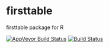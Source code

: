 
<!-- README.md is generated from README.Rmd. Please edit that file -->
firsttable
==========

firsttable package for R

[![AppVeyor Build Status](https://ci.appveyor.com/api/projects/status/github/NikNakk/firsttable?branch=master&svg=true)](https://ci.appveyor.com/project/NikNakk/firsttable) [![Build Status](https://travis-ci.org/NikNakk/firsttable.svg?branch=master)](https://travis-ci.org/NikNakk/firsttable)
